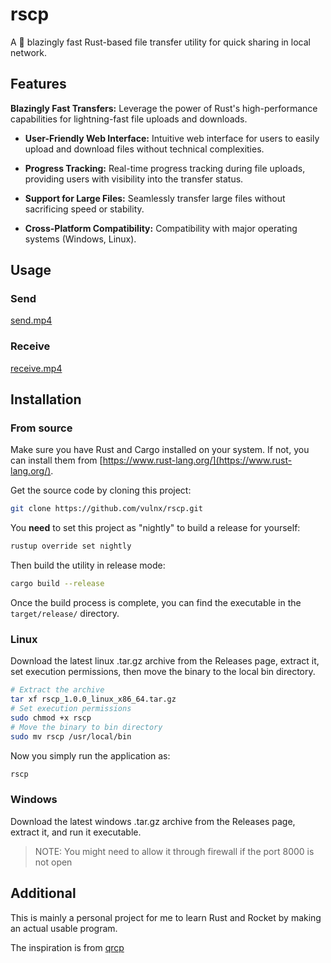 # rscp

A :rocket: blazingly fast Rust-based file transfer utility for quick sharing in local network.

## Features

**Blazingly Fast Transfers:** Leverage the power of Rust's high-performance capabilities for lightning-fast file uploads and downloads.

- **User-Friendly Web Interface:** Intuitive web interface for users to easily upload and download files without technical complexities.

- **Progress Tracking:** Real-time progress tracking during file uploads, providing users with visibility into the transfer status.

- **Support for Large Files:** Seamlessly transfer large files without sacrificing speed or stability.

- **Cross-Platform Compatibility:** Compatibility with major operating systems (Windows, Linux).

## Usage

### Send

[send.mp4](https://github.com/VulnX/rscp/raw/main/demo/send.mp4)

### Receive

[receive.mp4](https://github.com/VulnX/rscp/raw/main/demo/receive.mp4)

## Installation

### From source

Make sure you have Rust and Cargo installed on your system. If not, you can install them from [https://www.rust-lang.org/](https://www.rust-lang.org/).

Get the source code by cloning this project:

```bash
git clone https://github.com/vulnx/rscp.git
```

You **need** to set this project as "nightly" to build a release for yourself:

```bash
rustup override set nightly
```

Then build the utility in release mode:

```bash
cargo build --release
```

Once the build process is complete, you can find the executable in the `target/release/` directory.

### Linux

Download the latest linux .tar.gz archive from the Releases page, extract it, set execution permissions, then move the binary to the local bin directory.

```bash
# Extract the archive
tar xf rscp_1.0.0_linux_x86_64.tar.gz
# Set execution permissions
sudo chmod +x rscp
# Move the binary to bin directory
sudo mv rscp /usr/local/bin
```

Now you simply run the application as:

```bash
rscp
```

### Windows

Download the latest windows .tar.gz archive from the Releases page, extract it, and run it executable.

> NOTE: You might need to allow it through firewall if the port 8000 is not open

## Additional

This is mainly a personal project for me to learn Rust and Rocket by making an actual usable program.

The inspiration is from [qrcp](https://github.com/claudiodangelis/qrcp)
